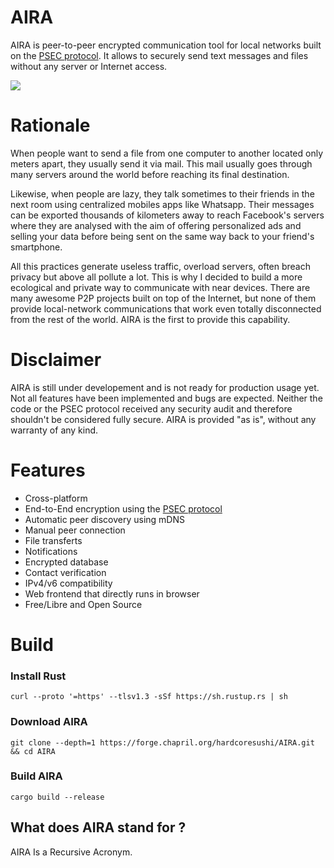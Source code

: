 # AIRA
AIRA is peer-to-peer encrypted communication tool for local networks built on the [PSEC protocol](https://forge.chapril.org/hardcoresushi/PSEC). It allows to securely send text messages and files without any server or Internet access.

<img src="https://forge.chapril.org/hardcoresushi/AIRA/raw/branch/master/screenshot.png">

# Rationale
When people want to send a file from one computer to another located only meters apart, they usually send it via mail. This mail usually goes through many servers around the world before reaching its final destination.

Likewise, when people are lazy, they talk sometimes to their friends in the next room using centralized mobiles apps like Whatsapp. Their messages can be exported thousands of kilometers away to reach Facebook's servers where they are analysed with the aim of offering personalized ads and selling your data before being sent on the same way back to your friend's smartphone.

All this practices generate useless traffic, overload servers, often breach privacy but above all pollute a lot. This is why I decided to build a more ecological and private way to communicate with near devices. There are many awesome P2P projects built on top of the Internet, but none of them provide local-network communications that work even totally disconnected from the rest of the world. AIRA is the first to provide this capability.

# Disclaimer
AIRA is still under developement and is not ready for production usage yet. Not all features have been implemented and bugs are expected. Neither the code or the PSEC protocol received any security audit and therefore shouldn't be considered fully secure. AIRA is provided "as is", without any warranty of any kind.

# Features
- Cross-platform
- End-to-End encryption using the [PSEC protocol](https://forge.chapril.org/hardcoresushi/PSEC)
- Automatic peer discovery using mDNS
- Manual peer connection
- File transferts
- Notifications
- Encrypted database
- Contact verification
- IPv4/v6 compatibility
- Web frontend that directly runs in browser
- Free/Libre and Open Source

# Build
### Install Rust
```
curl --proto '=https' --tlsv1.3 -sSf https://sh.rustup.rs | sh
```
### Download AIRA
```
git clone --depth=1 https://forge.chapril.org/hardcoresushi/AIRA.git && cd AIRA
```
### Build AIRA
```
cargo build --release
```

## What does AIRA stand for ?
AIRA Is a Recursive Acronym.